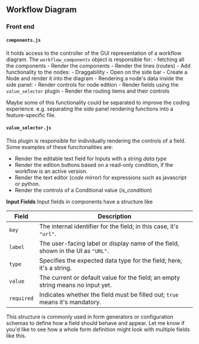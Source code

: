 ## Workflow Diagram
### Front end 
#### `components.js` 
It holds access to the controller of the GUI representation of a workflow diagram. 
The `workflow_components` object is responsible for:
	- fetching all the components
	- Render the components
	- Render the lines (routes)
	- Add functionality to the nodes: 
		- Draggability
		- Open on the side bar
		- Create a Node and render it into the diagram
	- Rendering a node's data inside the side panel:
		- Render controls for node edition
		- Render fields using the `value_selector` plugin
		- Render the routing items and their controls

Maybe some of this functionality could be separated to improve the coding experience. e.g. separating the side panel rendering functions into a feature-specific file.


#### `value_selector.js` 
 This plugin is responsible for individually rendering the controls of a field. 
 Some examples of these funcitonalities are: 
 - Render the editable text field for Inputs with a string _data type_
 - Render the edition buttons based on a read-only condition, if the workflow is an active version. 
 - Render the text editor (_code mirror_) for expressions such as javascript or python. 
 - Render the controls of a Conditional value (_is_condition_)

 **Input Fields**
 Input fields in components have a structure like 

|**Field**|**Description**|
|---|---|
|`key`|The internal identifier for the field; in this case, it's `"url"`.|
|`label`|The user-facing label or display name of the field, shown in the UI as `"URL"`.|
|`type`|Specifies the expected data type for the field; here, it's a string.|
|`value`|The current or default value for the field; an empty string means no input yet.|
|`required`|Indicates whether the field must be filled out; `true` means it's mandatory.|

This structure is commonly used in form generators or configuration schemas to define how a field should behave and appear. Let me know if you'd like to see how a whole form definition might look with multiple fields like this.
 